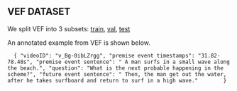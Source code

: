## VEF DATASET
We split VEF into 3 subsets: [train](https://github.com/keyancaigou/VFE/blob/main/data/VEF_train.json), [val](https://github.com/keyancaigou/VFE/blob/main/data/VEF_val.json), [test](https://github.com/keyancaigou/VFE/blob/main/data/VEF_test.json)

An annotated example from VEF is shown below. 

``  {
        "videoID": "v_Bg-0ibLZrgg",
        "premise event timestamps": "31.82-78.48s",
        "premise event sentence": " A man surfs in a small wave along the beach.",
        "question": "What is the next probable happening in the scheme?",
        "future event sentence": " Then, the man get out the water, after he takes surfboard and return to surf in a high wave."       
    }``
